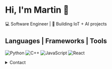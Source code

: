 # Hi, I'm Martin 👋

💻 Software Engineer | 🚀 Building IoT + AI projects  

## Languages | Frameworks | Tools 
![Python](https://img.shields.io/badge/-Python-3776AB?logo=python&logoColor=white)
![C++](https://img.shields.io/badge/-C++-00599C?logo=cplusplus&logoColor=white)
![JavaScript](https://img.shields.io/badge/-JavaScript-F7DF1E?logo=javascript&logoColor=black)
![React](https://img.shields.io/badge/-React-61DAFB?logo=react&logoColor=black)

<details>
  <summary> Contact </summary>
  Lets build something together
  martinarriagaalejos@gmail.com
</details>
